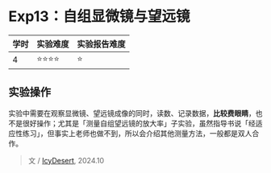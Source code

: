 # Exp13：自组显微镜与望远镜

| 学时 | 实验难度 | 实验报告难度 |
|------|---------|------------|
| 4 | ⭐⭐⭐⭐ | ⭐ |

## 实验操作

实验中需要在观察显微镜、望远镜成像的同时，读数、记录数据，**比较费眼睛**，也不是很好操作；尤其是「测量自组望远镜的放大率」子实验，虽然指导书说「经适应性练习」，但事实上老师也做不到，所以会介绍其他测量方法，一般都是双人合作。

> 文 / [IcyDesert](https://github.com/IcyDesert), 2024.10